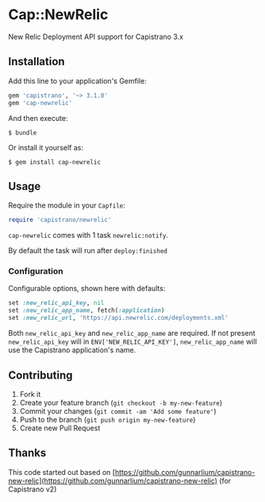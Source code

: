 # Cap::NewRelic

New Relic Deployment API support for Capistrano 3.x

## Installation

Add this line to your application's Gemfile:

```ruby
gem 'capistrano', '~> 3.1.0'
gem 'cap-newrelic'
```

And then execute:

    $ bundle

Or install it yourself as:

    $ gem install cap-newrelic

## Usage

Require the module in your `Capfile`:

```ruby
require 'capistrano/newrelic'
```

`cap-newrelic` comes with 1 task `newrelic:notify`.

By default the task will run after `deploy:finished`


### Configuration

Configurable options, shown here with defaults:

```ruby
set :new_relic_api_key, nil
set :new_relic_app_name, fetch(:application)
set :new_relic_url, 'https://api.newrelic.com/deployments.xml'
```

Both `new_relic_api_key` and `new_relic_app_name` are required.
If not present `new_relic_api_key` will in `ENV['NEW_RELIC_API_KEY']`, `new_relic_app_name` will use the Capistrano application's name.

## Contributing

1. Fork it
2. Create your feature branch (`git checkout -b my-new-feature`)
3. Commit your changes (`git commit -am 'Add some feature'`)
4. Push to the branch (`git push origin my-new-feature`)
5. Create new Pull Request


## Thanks

This code started out based on [https://github.com/gunnarlium/capistrano-new-relic](https://github.com/gunnarlium/capistrano-new-relic) (for Capistrano v2)
